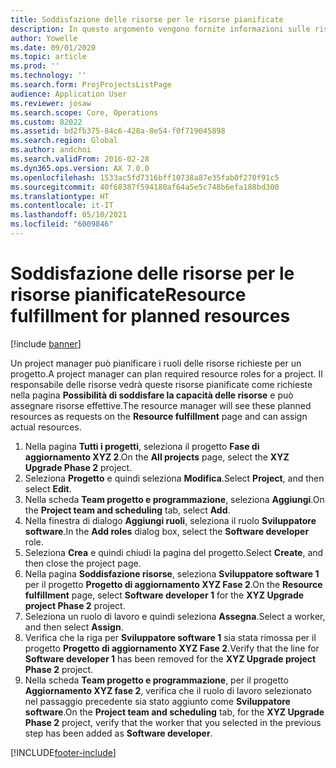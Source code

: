 ```yaml
---
title: Soddisfazione delle risorse per le risorse pianificate
description: In questo argomento vengono fornite informazioni sulle risorse pianificate di un progetto.
author: Yowelle
ms.date: 09/01/2020
ms.topic: article
ms.prod: ''
ms.technology: ''
ms.search.form: ProjProjectsListPage
audience: Application User
ms.reviewer: josaw
ms.search.scope: Core, Operations
ms.custom: 82022
ms.assetid: bd2fb375-84c6-428a-8e54-f0f719045898
ms.search.region: Global
ms.author: andchoi
ms.search.validFrom: 2016-02-28
ms.dyn365.ops.version: AX 7.0.0
ms.openlocfilehash: 1533ac5fd7316bff10738a87e35fab0f270f91c5
ms.sourcegitcommit: 40f68387f594180af64a5e5c748b6efa188bd300
ms.translationtype: HT
ms.contentlocale: it-IT
ms.lasthandoff: 05/10/2021
ms.locfileid: "6009846"
---
```

# <a name="resource-fulfillment-for-planned-resources"></a><span data-ttu-id="e161f-103">Soddisfazione delle risorse per le risorse pianificate</span><span class="sxs-lookup"><span data-stu-id="e161f-103">Resource fulfillment for planned resources</span></span>

[!include [banner](../includes/banner.md)]

<span data-ttu-id="e161f-104">Un project manager può pianificare i ruoli delle risorse richieste per un progetto.</span><span class="sxs-lookup"><span data-stu-id="e161f-104">A project manager can plan required resource roles for a project.</span></span> <span data-ttu-id="e161f-105">Il responsabile delle risorse vedrà queste risorse pianificate come richieste nella pagina **Possibilità di soddisfare la capacità delle risorse** e può assegnare risorse effettive.</span><span class="sxs-lookup"><span data-stu-id="e161f-105">The resource manager will see these planned resources as requests on the **Resource fulfillment** page and can assign actual resources.</span></span>

1. <span data-ttu-id="e161f-106">Nella pagina **Tutti i progetti**, seleziona il progetto **Fase di aggiornamento XYZ 2**.</span><span class="sxs-lookup"><span data-stu-id="e161f-106">On the **All projects** page, select the **XYZ Upgrade Phase 2** project.</span></span>
2. <span data-ttu-id="e161f-107">Seleziona **Progetto** e quindi seleziona **Modifica**.</span><span class="sxs-lookup"><span data-stu-id="e161f-107">Select **Project**, and then select **Edit**.</span></span>
3. <span data-ttu-id="e161f-108">Nella scheda **Team progetto e programmazione**, seleziona **Aggiungi**.</span><span class="sxs-lookup"><span data-stu-id="e161f-108">On the **Project team and scheduling** tab, select **Add**.</span></span>
4. <span data-ttu-id="e161f-109">Nella finestra di dialogo **Aggiungi ruoli**, seleziona il ruolo **Sviluppatore software**.</span><span class="sxs-lookup"><span data-stu-id="e161f-109">In the **Add roles** dialog box, select the **Software developer** role.</span></span>
5. <span data-ttu-id="e161f-110">Seleziona **Crea** e quindi chiudi la pagina del progetto.</span><span class="sxs-lookup"><span data-stu-id="e161f-110">Select **Create**, and then close the project page.</span></span>
6. <span data-ttu-id="e161f-111">Nella pagina **Soddisfazione risorse**, seleziona **Sviluppatore software 1** per il progetto **Progetto di aggiornamento XYZ Fase 2**.</span><span class="sxs-lookup"><span data-stu-id="e161f-111">On the **Resource fulfillment** page, select **Software developer 1** for the **XYZ Upgrade project Phase 2** project.</span></span>
7. <span data-ttu-id="e161f-112">Seleziona un ruolo di lavoro e quindi seleziona **Assegna**.</span><span class="sxs-lookup"><span data-stu-id="e161f-112">Select a worker, and then select **Assign**.</span></span>
8. <span data-ttu-id="e161f-113">Verifica che la riga per **Sviluppatore software 1** sia stata rimossa per il progetto **Progetto di aggiornamento XYZ Fase 2**.</span><span class="sxs-lookup"><span data-stu-id="e161f-113">Verify that the line for **Software developer 1** has been removed for the **XYZ Upgrade project Phase 2** project.</span></span>
9. <span data-ttu-id="e161f-114">Nella scheda **Team progetto e programmazione**, per il progetto **Aggiornamento XYZ fase 2**, verifica che il ruolo di lavoro selezionato nel passaggio precedente sia stato aggiunto come **Sviluppatore software**.</span><span class="sxs-lookup"><span data-stu-id="e161f-114">On the **Project team and scheduling** tab, for the **XYZ Upgrade Phase 2** project, verify that the worker that you selected in the previous step has been added as **Software developer**.</span></span>


[!INCLUDE[footer-include](../includes/footer-banner.md)]